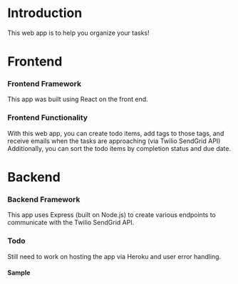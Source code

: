 # Introduction
This web app is to help you organize your tasks!

# Frontend
### Frontend Framework
This app was built using React on the front end.

### Frontend Functionality
With this web app, you can create todo items, add tags to those tags, and receive emails when the tasks are approaching (via Twilio SendGrid API)
Additionally, you can sort the todo items by completion status and due date.

# Backend
### Backend Framework
This app uses Express (built on Node.js) to create various endpoints to communicate with the Twilio SendGrid API.

### Todo
Still need to work on hosting the app via Heroku and user error handling.

#### Sample


